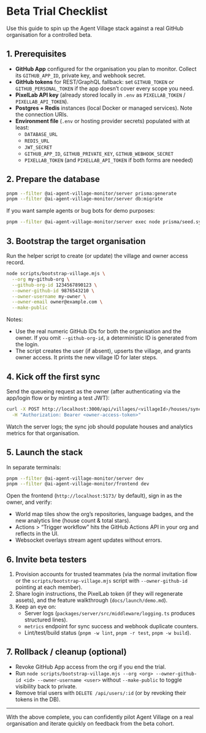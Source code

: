 # Beta Trial Checklist

Use this guide to spin up the Agent Village stack against a real GitHub organisation for a controlled beta.

## 1. Prerequisites

- **GitHub App** configured for the organisation you plan to monitor. Collect its `GITHUB_APP_ID`, private key, and webhook secret.
- **GitHub tokens** for REST/GraphQL fallback: set `GITHUB_TOKEN` or `GITHUB_PERSONAL_TOKEN` if the app doesn’t cover every scope you need.
- **PixelLab API key** (already stored locally in `.env` as `PIXELLAB_TOKEN` / `PIXELLAB_API_TOKEN`).
- **Postgres + Redis** instances (local Docker or managed services). Note the connection URIs.
- **Environment file** (`.env` or hosting provider secrets) populated with at least:
  - `DATABASE_URL`
  - `REDIS_URL`
  - `JWT_SECRET`
  - `GITHUB_APP_ID`, `GITHUB_PRIVATE_KEY`, `GITHUB_WEBHOOK_SECRET`
  - `PIXELLAB_TOKEN` (and `PIXELLAB_API_TOKEN` if both forms are needed)

## 2. Prepare the database

```bash
pnpm --filter @ai-agent-village-monitor/server prisma:generate
pnpm --filter @ai-agent-village-monitor/server db:migrate
```

If you want sample agents or bug bots for demo purposes:

```bash
pnpm --filter @ai-agent-village-monitor/server exec node prisma/seed.synthetic.cjs
```

## 3. Bootstrap the target organisation

Run the helper script to create (or update) the village and owner access record.

```bash
node scripts/bootstrap-village.mjs \
  --org my-github-org \
  --github-org-id 1234567890123 \
  --owner-github-id 9876543210 \
  --owner-username my-owner \
  --owner-email owner@example.com \
  --make-public
```

Notes:

- Use the real numeric GitHub IDs for both the organisation and the owner. If you omit `--github-org-id`, a deterministic ID is generated from the login.
- The script creates the user (if absent), upserts the village, and grants owner access. It prints the new village ID for later steps.

## 4. Kick off the first sync

Send the queueing request as the owner (after authenticating via the app/login flow or by minting a test JWT):

```bash
curl -X POST http://localhost:3000/api/villages/<villageId>/houses/sync \
  -H "Authorization: Bearer <owner-access-token>"
```

Watch the server logs; the sync job should populate houses and analytics metrics for that organisation.

## 5. Launch the stack

In separate terminals:

```bash
pnpm --filter @ai-agent-village-monitor/server dev
pnpm --filter @ai-agent-village-monitor/frontend dev
```

Open the frontend (`http://localhost:5173/` by default), sign in as the owner, and verify:

- World map tiles show the org’s repositories, language badges, and the new analytics line (house count & total stars).
- Actions > “Trigger workflow” hits the GitHub Actions API in your org and reflects in the UI.
- Websocket overlays stream agent updates without errors.

## 6. Invite beta testers

1. Provision accounts for trusted teammates (via the normal invitation flow or the `scripts/bootstrap-village.mjs` script with `--owner-github-id` pointing at each member).
2. Share login instructions, the PixelLab token (if they will regenerate assets), and the feature walkthrough (`docs/launch/demo.md`).
3. Keep an eye on:
   - Server logs (`packages/server/src/middleware/logging.ts` produces structured lines).
   - `metrics` endpoint for sync success and webhook duplicate counters.
   - Lint/test/build status (`pnpm -w lint`, `pnpm -r test`, `pnpm -w build`).

## 7. Rollback / cleanup (optional)

- Revoke GitHub App access from the org if you end the trial.
- Run `node scripts/bootstrap-village.mjs --org <org> --owner-github-id <id> --owner-username <user>` without `--make-public` to toggle visibility back to private.
- Remove trial users with `DELETE /api/users/:id` (or by revoking their tokens in the DB).

---

With the above complete, you can confidently pilot Agent Village on a real organisation and iterate quickly on feedback from the beta cohort.
